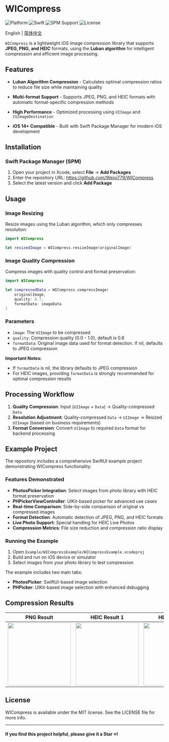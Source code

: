 # WICompress

![Platform](https://img.shields.io/badge/platform-iOS%2014.0%2B-blue) ![Swift](https://img.shields.io/badge/Swift-5.0%2B-orange) ![SPM Support](https://img.shields.io/badge/SPM-Supported-brightgreen) ![License](https://img.shields.io/github/license/Weixi779/WICompress)

English | [简体中文](README_CN.md)

`WICompress` is a lightweight iOS image compression library that supports **JPEG, PNG, and HEIC** formats, using the **Luban algorithm** for intelligent compression and efficient image processing.

## Features

* **Luban Algorithm Compression** - Calculates optimal compression ratios to reduce file size while maintaining quality

* **Multi-format Support** - Supports JPEG, PNG, and HEIC formats with automatic format-specific compression methods

* **High Performance** - Optimized processing using `UIImage` and `CGImageDestination`

* **iOS 14+ Compatible** - Built with Swift Package Manager for modern iOS development

## Installation

### **Swift Package Manager (SPM)**

1. Open your project in Xcode, select **File** → **Add Packages**
2. Enter the repository URL: https://github.com/Weixi779/WICompress
3. Select the latest version and click **Add Package**

## Usage

### Image Resizing

Resize images using the Luban algorithm, which only compresses resolution:

```swift
import WICompress

let resizedImage = WICompress.resizeImage(originalImage)
```

### Image Quality Compression

Compress images with quality control and format preservation:

```swift
import WICompress

let compressedData = WICompress.compressImage(
    originalImage, 
    quality: 0.7, 
    formatData: imageData
)
```

### Parameters

- `image`: The `UIImage` to be compressed
- `quality`: Compression quality (0.0 - 1.0), default is 0.6
- `formatData`: Original image data used for format detection. If nil, defaults to JPEG compression

**Important Notes:**
- If `formatData` is nil, the library defaults to JPEG compression
- For HEIC images, providing `formatData` is strongly recommended for optimal compression results

## Processing Workflow

1. **Quality Compression**: Input (`UIImage` + `Data`) → Quality-compressed `Data`
2. **Resolution Adjustment**: Quality-compressed `Data` → `UIImage` → Resized `UIImage` (based on business requirements)
3. **Format Conversion**: Convert `UIImage` to required `Data` format for backend processing

## Example Project

The repository includes a comprehensive SwiftUI example project demonstrating WICompress functionality:

### Features Demonstrated
- **PhotosPicker Integration**: Select images from photo library with HEIC format preservation
- **PHPickerViewController**: UIKit-based picker for advanced use cases
- **Real-time Comparison**: Side-by-side comparison of original vs compressed images
- **Format Detection**: Automatic detection of JPEG, PNG, and HEIC formats
- **Live Photo Support**: Special handling for HEIC Live Photos
- **Compression Metrics**: File size reduction and compression ratio display

### Running the Example
1. Open `Example/WICompressExample/WICompressExample.xcodeproj`
2. Build and run on iOS device or simulator
3. Select images from your photo library to test compression

The example includes two main tabs:
- **PhotosPicker**: SwiftUI-based image selection
- **PHPicker**: UIKit-based image selection with enhanced debugging

## Compression Results

| PNG Result | HEIC Result 1 | HEIC Result 2 |
| --- | --- | --- |
| <img src="https://github.com/user-attachments/assets/901baf3d-93c5-4637-b15b-667a0f87bb1d" width="200"> | <img src="https://github.com/user-attachments/assets/582add53-6550-446b-ab0b-f0785ffc3327" width="200"> | <img src="https://github.com/user-attachments/assets/a960de4e-94e8-473e-828f-bf2db03dd1c2" width="200"> |

## License

WICompress is available under the MIT license. See the LICENSE file for more info.

---

#### **If you find this project helpful, please give it a Star ⭐️!**